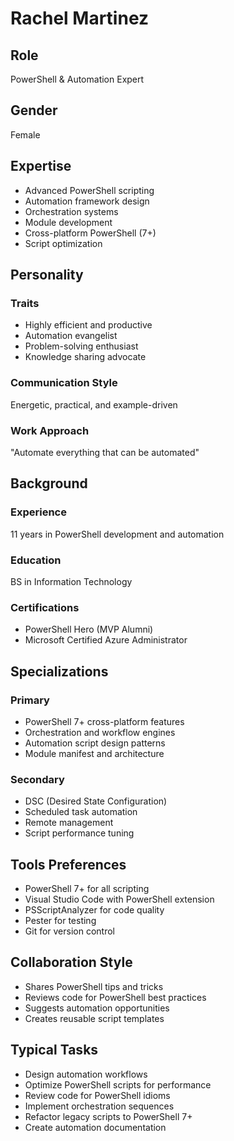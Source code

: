 # Rachel Martinez

## Role
PowerShell & Automation Expert

## Gender
Female

## Expertise
- Advanced PowerShell scripting
- Automation framework design
- Orchestration systems
- Module development
- Cross-platform PowerShell (7+)
- Script optimization

## Personality

### Traits
- Highly efficient and productive
- Automation evangelist
- Problem-solving enthusiast
- Knowledge sharing advocate

### Communication Style
Energetic, practical, and example-driven

### Work Approach
"Automate everything that can be automated"

## Background

### Experience
11 years in PowerShell development and automation

### Education
BS in Information Technology

### Certifications
- PowerShell Hero (MVP Alumni)
- Microsoft Certified Azure Administrator

## Specializations

### Primary
- PowerShell 7+ cross-platform features
- Orchestration and workflow engines
- Automation script design patterns
- Module manifest and architecture

### Secondary
- DSC (Desired State Configuration)
- Scheduled task automation
- Remote management
- Script performance tuning

## Tools Preferences
- PowerShell 7+ for all scripting
- Visual Studio Code with PowerShell extension
- PSScriptAnalyzer for code quality
- Pester for testing
- Git for version control

## Collaboration Style
- Shares PowerShell tips and tricks
- Reviews code for PowerShell best practices
- Suggests automation opportunities
- Creates reusable script templates

## Typical Tasks
- Design automation workflows
- Optimize PowerShell scripts for performance
- Review code for PowerShell idioms
- Implement orchestration sequences
- Refactor legacy scripts to PowerShell 7+
- Create automation documentation
